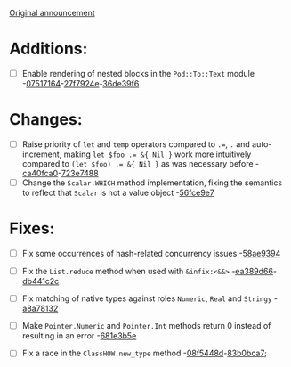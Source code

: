 [Original announcement](https://github.com/rakudo/rakudo/blob/master/docs/announce/2021.08.md)

#  Additions:
 * [ ] Enable rendering of nested blocks in the `Pod::To::Text` module -[07517164](https://github.com/rakudo/rakudo/commit/07517164)-[27f7924e](https://github.com/rakudo/rakudo/commit/27f7924e)-[36de39f6](https://github.com/rakudo/rakudo/commit/36de39f6) 
#  Changes:
 * [ ] Raise priority of `let` and `temp` operators compared to `.=`, `.` and
      auto-increment, making `let $foo .= &{ Nil }` work more intuitively compared to
      `(let $foo) .= &{ Nil }` as was necessary before -[ca40fca0](https://github.com/rakudo/rakudo/commit/ca40fca0)-[723e7488](https://github.com/rakudo/rakudo/commit/723e7488)
 * [ ] Change the `Scalar.WHICH` method implementation, fixing the semantics to reflect
      that `Scalar` is not a value object -[56fce9e7](https://github.com/rakudo/rakudo/commit/56fce9e7) 
#  Fixes:
 * [ ] Fix some occurrences of hash-related concurrency issues -[58ae9394](https://github.com/rakudo/rakudo/commit/58ae9394)
 * [ ] Fix the `List.reduce` method when used with `&infix:<&&>` -[ea389d66](https://github.com/rakudo/rakudo/commit/ea389d66)-[db441c2c](https://github.com/rakudo/rakudo/commit/db441c2c)
 * [ ] Fix matching of native types against roles `Numeric`, `Real` and `Stringy` -[a8a78132](https://github.com/rakudo/rakudo/commit/a8a78132)
 * [ ] Make `Pointer.Numeric` and `Pointer.Int` methods return 0 instead of resulting in an error -[681e3b5e](https://github.com/rakudo/rakudo/commit/681e3b5e)
 * [ ] Fix a race in the `ClassHOW.new_type` method -[08f5448d](https://github.com/rakudo/rakudo/commit/08f5448d)-[83b0bca7](https://github.com/rakudo/rakudo/commit/83b0bca7);

